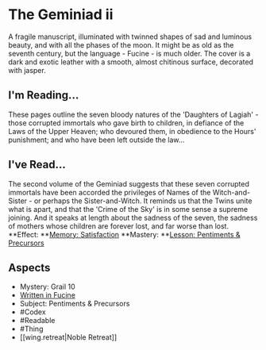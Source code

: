 # The Geminiad ii
A fragile manuscript, illuminated with twinned shapes of sad and luminous beauty, and with all the phases of the moon. It might be as old as the seventh century, but the language - Fucine - is much older. The cover is a dark and exotic leather with a smooth, almost chitinous surface, decorated with jasper.
## I'm Reading...
These pages outline the seven bloody natures of the 'Daughters of Lagiah' - those corrupted immortals who gave birth to children, in defiance of the Laws of the Upper Heaven; who devoured them, in obedience to the Hours' punishment; and who have been left outside the law...
## I've Read...
The second volume of the Geminiad suggests that these seven corrupted immortals have been accorded the privileges of Names of the Witch-and-Sister - or perhaps the Sister-and-Witch. It reminds us that the Twins unite what is apart, and that the 'Crime of the Sky' is in some sense a supreme joining. And it speaks at length about the sadness of the seven, the sadness of mothers whose children are forever lost, and far worse than lost.
**Effect: **[Memory: Satisfaction](https://uadaf.theevilroot.xyz/rowenarium/element/mem.satisfaction)
**Mastery: **[Lesson: Pentiments & Precursors](https://uadaf.theevilroot.xyz/rowenarium/element/x.pentiments.precursors)
## Aspects
- Mystery: Grail 10
- [Written in Fucine](https://uadaf.theevilroot.xyz/rowenarium/element/w.fucine)
- Subject: Pentiments & Precursors
- #Codex
- #Readable
- #Thing
- [[wing.retreat|Noble Retreat]]